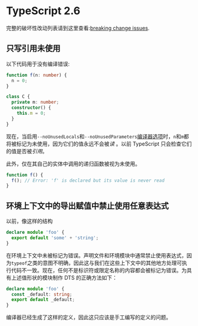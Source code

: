 # TypeScript 2.6

完整的破坏性改动列表请到这里查看:[breaking change issues](https://github.com/Microsoft/TypeScript/issues?q=is%3Aissue+milestone%3A%22TypeScript+2.6%22+label%3A%22Breaking+Change%22+is%3Aclosed).

## 只写引用未使用

以下代码用于没有编译错误:

```typescript
function f(n: number) {
  n = 0;
}

class C {
  private m: number;
  constructor() {
    this.m = 0;
  }
}
```

现在，当启用`--noUnusedLocals`和`--noUnusedParameters`[编译器选项](https://www.typescriptlang.org/docs/handbook/compiler-options.html)时，`n`和`m`都将被标记为未使用，因为它们的值永远不会被*读* 。以前 TypeScript 只会检查它们的值是否被*引用*。

此外，仅在其自己的实体中调用的递归函数被视为未使用。

```typescript
function f() {
  f(); // Error: 'f' is declared but its value is never read
}
```

## 环境上下文中的导出赋值中禁止使用任意表达式

以前，像这样的结构

```typescript
declare module 'foo' {
  export default 'some' + 'string';
}
```

在环境上下文中未被标记为错误。声明文件和环境模块中通常禁止使用表达式，因为`typeof`之类的意图不明确，因此这与我们在这些上下文中的其他地方处理可执行代码不一致。现在，任何不是标识符或限定名称的内容都会被标记为错误。为具有上述值形状的模块制作 DTS 的正确方法如下：

```typescript
declare module 'foo' {
  const _default: string;
  export default _default;
}
```

编译器已经生成了这样的定义，因此这只应该是手工编写的定义的问题。
